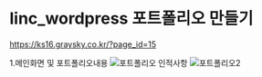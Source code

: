 # linc_wordpress 포트폴리오 만들기

https://ks16.graysky.co.kr/?page_id=15

1.메인화면 및 포트폴리오내용
![포트폴리오 인적사항](https://github.com/Korcp/linc_wordpress2/assets/48702154/27600045-5777-48ec-80a3-1d493a1a8547)
![포트폴리오2](https://github.com/Korcp/linc_wordpress2/assets/48702154/6ec08921-0040-4ef9-90a6-ceff4c21f6d5)
